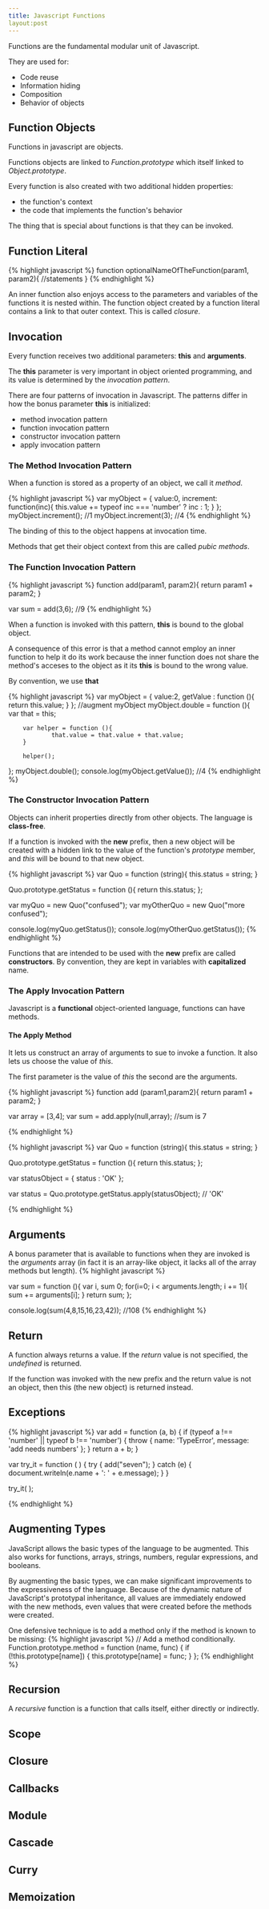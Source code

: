 ```yaml
---
title: Javascript Functions
layout:post
---
```


Functions are the fundamental modular unit of Javascript.

They are used for:

* Code reuse
* Information hiding
* Composition
* Behavior of objects

## Function Objects

Functions in javascript are objects.

Functions objects are linked to *Function.prototype* which itself linked to *Object.prototype*.

Every function is also created with two additional hidden properties: 
* the function's context
* the code that implements the function's behavior

The thing that is special about functions is that they can be invoked.

## Function Literal

{% highlight javascript %}
function optionalNameOfTheFunction(param1, param2){
 //statements 
}
{% endhighlight %}

An inner function also enjoys access to the parameters and variables of the functions it is nested within. The function object created by a function literal contains a link to that outer context. This is called *closure*.

## Invocation

Every function receives two additional parameters: **this** and **arguments**.

The **this** parameter is very important in object oriented programming, and its value is determined by the *invocation pattern*.

There are four patterns of invocation in Javascript. The patterns differ in how the bonus parameter **this** is initialized:

* method invocation pattern
* function invocation pattern
* constructor invocation pattern
* apply invocation pattern

### The Method Invocation Pattern

When a function is stored as a property of an object, we call it *method*.

{% highlight javascript %}
var myObject = {
        value:0,
        increment: function(inc){
                this.value += typeof inc === 'number' ? inc : 1;
        }
};
 myObject.increment(); //1
 myObject.increment(3); //4
{% endhighlight %}

The binding of this to the object happens at invocation time.

Methods that get their object context from this are called *pubic methods*.

### The Function Invocation Pattern

{% highlight javascript %}
function add(param1, param2){
        return param1 + param2;
}

var sum = add(3,6); //9
{% endhighlight %}

When a function is invoked with this pattern, **this** is bound to the global object.

A consequence of this error is that a method cannot employ an inner function to help it do its work because the inner function does not share the method's acceses to the object as it its **this** is bound to the wrong value.

By convention, we use **that**

{% highlight javascript %}
var myObject = {
        value:2,
        getValue : function (){
                return this.value;
        }
};
//augment myObject
myObject.double = function (){
        var that = this;

        var helper = function (){
                that.value = that.value + that.value;
        }

        helper();
};
myObject.double();
console.log(myObject.getValue()); //4
{% endhighlight %}

### The Constructor Invocation Pattern

Objects can inherit properties directly from other objects. The language is **class-free**.

If a function is invoked with the **new** prefix, then a new object will be created with a hidden link to the value of the function's *prototype* member, and *this* will be bound to that new object.

{% highlight javascript %}
var Quo = function (string){
        this.status = string;
}

Quo.prototype.getStatus = function (){
        return this.status;
};

var myQuo = new Quo("confused");
var myOtherQuo = new Quo("more confused");

console.log(myQuo.getStatus());
console.log(myOtherQuo.getStatus());
{% endhighlight %}

Functions that are intended to be used with the **new** prefix are called **constructors**. By convention, they are kept in variables with **capitalized** name.

### The Apply Invocation Pattern

Javascript is a **functional** object-oriented language, functions can have methods.

#### The Apply Method

It lets us construct an array of arguments to sue to invoke a function. It also lets us choose the value of *this*.

The first parameter is the value of *this* the second are the arguments.

{% highlight javascript %}
function add (param1,param2){
        return param1 + param2;
}

var array = [3,4];
var sum = add.apply(null,array); //sum is 7

{% endhighlight %}

{% highlight javascript %}
var Quo = function (string){
        this.status = string;
}

Quo.prototype.getStatus = function (){
        return this.status;
};

var statusObject = {
        status : 'OK'
};

var status = Quo.prototype.getStatus.apply(statusObject); // 'OK'


{% endhighlight %}

## Arguments

A bonus parameter that is available to functions when they are invoked is the *arguments* array (in fact it is an array-like object, it lacks all of the array  methods but length).
{% highlight javascript %}

var sum = function (){
        var i, sum 0;
        for(i=0; i < arguments.length; i += 1){
                sum += arguments[i];
        }
        return sum;
};

console.log(sum(4,8,15,16,23,42)); //108
{% endhighlight %}

## Return

A function always returns a value. If the *return* value is not specified, the *undefined* is returned.

If the function was invoked with the new prefix and the return value is not an object,
then this (the new object) is returned instead.

## Exceptions

{% highlight javascript %}
var add = function (a, b) {
        if (typeof a !== 'number' || typeof b !== 'number') {
                throw {
                        name: 'TypeError',
                        message: 'add needs numbers'
                };
        }
        return a + b;
}

var try_it = function ( ) {
        try {
                add("seven");
        } catch (e) {
                document.writeln(e.name + ': ' + e.message);
        }
}

try_it( );

{% endhighlight %}

## Augmenting Types

JavaScript allows the basic types of the language to be augmented. This also works for functions, arrays, strings, numbers, regular expressions, and booleans.

By augmenting the basic types, we can make significant improvements to the expressiveness of the language. Because of the dynamic nature of JavaScript's prototypal inheritance, all values are immediately endowed with the new methods, even values that were created before the methods were created.

One defensive technique is to add a method only if the method is known to be missing:
{% highlight javascript %}
        // Add a method conditionally.
        Function.prototype.method = function (name, func) {
                if (!this.prototype[name]) {
                        this.prototype[name] = func;
                }
        };
{% endhighlight %}

## Recursion

A *recursive* function is a function that calls itself, either directly or indirectly.

## Scope

## Closure

## Callbacks

## Module

## Cascade

## Curry

## Memoization

